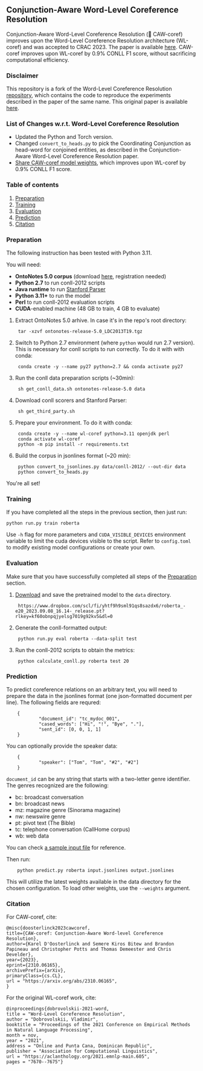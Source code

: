 
## Conjunction-Aware Word-Level Coreference Resolution
Conjunction-Aware Word-Level Coreference Resolution (🦅 CAW-coref) improves upon the Word-Level Coreference Resolution architecture (WL-coref) and was accepted to CRAC 2023. The paper is available [here](https://arxiv.org/abs/2310.06165). CAW-coref improves upon WL-coref by 0.9% CONLL F1 score, without sacrificing computational efficiency.

### Disclaimer
This repository is a fork of the Word-Level Coreference Resolution [repository](https://github.com/vdobrovolskii/wl-coref), which contains the code to reproduce the experiments described in the paper of the same name. This original paper is available [here](https://aclanthology.org/2021.emnlp-main.605/).

### List of Changes w.r.t. Word-Level Coreference Resolution
- Updated the Python and Torch version.
- Changed `convert_to_heads.py` to pick the Coordinating Conjunction as head-word for conjoined entities, as described in the Conjunction-Aware Word-Level Coreference Resolution paper.
- [Share CAW-coref model weights](https://www.dropbox.com/scl/fi/yhtf9h9sml91qs8sazdx6/roberta_-e20_2023.09.08_16.14-_release.pt?rlkey=kf60obnpqjyelsg7019g92kv5&dl=0), which improves upon WL-coref by 0.9% CONLL F1 score.


### Table of contents
1. [Preparation](#preparation)
2. [Training](#training)
3. [Evaluation](#evaluation)
5. [Prediction](#prediction)
6. [Citation](#citation)

### Preparation

The following instruction has been tested with Python 3.11.

You will need:
* **OntoNotes 5.0 corpus** (download [here](https://catalog.ldc.upenn.edu/LDC2013T19), registration needed)
* **Python 2.7** to run conll-2012 scripts
* **Java runtime** to run [Stanford Parser](https://nlp.stanford.edu/software/lex-parser.shtml)
* **Python 3.11+** to run the model
* **Perl** to run conll-2012 evaluation scripts
* **CUDA**-enabled machine (48 GB to train, 4 GB to evaluate)

1. Extract OntoNotes 5.0 arhive. In case it's in the repo's root directory:

        tar -xzvf ontonotes-release-5.0_LDC2013T19.tgz
2. Switch to Python 2.7 environment (where `python` would run 2.7 version). This is necessary for conll scripts to run correctly. To do it with with conda:

        conda create -y --name py27 python=2.7 && conda activate py27
3. Run the conll data preparation scripts (~30min):

        sh get_conll_data.sh ontonotes-release-5.0 data
4. Download conll scorers and Stanford Parser:

        sh get_third_party.sh
5. Prepare your environment. To do it with conda:

        conda create -y --name wl-coref python=3.11 openjdk perl
        conda activate wl-coref
        python -m pip install -r requirements.txt
6. Build the corpus in jsonlines format (~20 min):

        python convert_to_jsonlines.py data/conll-2012/ --out-dir data
        python convert_to_heads.py

You're all set!

### Training

If you have completed all the steps in the previous section, then just run:

    python run.py train roberta

Use `-h` flag for more parameters and `CUDA_VISIBLE_DEVICES` environment variable to limit the cuda devices visible to the script. Refer to `config.toml` to modify existing model configurations or create your own.

### Evaluation

Make sure that you have successfully completed all steps of the [Preparation](#preparation) section.

1. [Download](https://www.dropbox.com/scl/fi/yhtf9h9sml91qs8sazdx6/roberta_-e20_2023.09.08_16.14-_release.pt?rlkey=kf60obnpqjyelsg7019g92kv5&dl=0) and save the pretrained model to the `data` directory.

        https://www.dropbox.com/scl/fi/yhtf9h9sml91qs8sazdx6/roberta_-e20_2023.09.08_16.14-_release.pt?rlkey=kf60obnpqjyelsg7019g92kv5&dl=0

2. Generate the conll-formatted output:

        python run.py eval roberta --data-split test

3. Run the conll-2012 scripts to obtain the metrics:

        python calculate_conll.py roberta test 20

### Prediction

To predict coreference relations on an arbitrary text, you will need to prepare the data in the jsonlines format (one json-formatted document per line).
The following fields are requred:

        {
                "document_id": "tc_mydoc_001",
                "cased_words": ["Hi", "!", "Bye", "."],
                "sent_id": [0, 0, 1, 1]
        }

You can optionally provide the speaker data:

        {
                "speaker": ["Tom", "Tom", "#2", "#2"]
        }

`document_id` can be any string that starts with a two-letter genre identifier. The genres recognized are the following:
* bc: broadcast conversation
* bn: broadcast news
* mz: magazine genre (Sinorama magazine)
* nw: newswire genre
* pt: pivot text (The Bible)
* tc: telephone conversation (CallHome corpus)
* wb: web data

You can check [a sample input file](sample_input.jsonlines) for reference.

Then run:

        python predict.py roberta input.jsonlines output.jsonlines

This will utilize the latest weights available in the data directory for the chosen configuration. To load other weights, use the `--weights` argument.

### Citation
For CAW-coref, cite:

    @misc{doosterlinck2023cawcoref,
    title={CAW-coref: Conjunction-Aware Word-level Coreference Resolution}, 
    author={Karel D'Oosterlinck and Semere Kiros Bitew and Brandon Papineau and Christopher Potts and Thomas Demeester and Chris Develder},
    year={2023},
    eprint={2310.06165},
    archivePrefix={arXiv},
    primaryClass={cs.CL},
    url = "https://arxiv.org/abs/2310.06165",
    }

For the original WL-coref work, cite:

    @inproceedings{dobrovolskii-2021-word,
    title = "Word-Level Coreference Resolution",
    author = "Dobrovolskii, Vladimir",
    booktitle = "Proceedings of the 2021 Conference on Empirical Methods in Natural Language Processing",
    month = nov,
    year = "2021",
    address = "Online and Punta Cana, Dominican Republic",
    publisher = "Association for Computational Linguistics",
    url = "https://aclanthology.org/2021.emnlp-main.605",
    pages = "7670--7675"}
